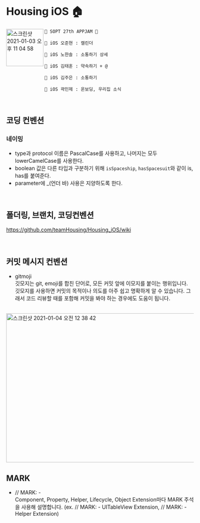# Housing iOS 🏠
<img alt="스크린샷 2021-01-03 오후 11 04 58" src="https://user-images.githubusercontent.com/72001692/103480681-f1edb080-4e18-11eb-8b65-3cc8350b0165.png" width="100-" align="left">

```
🍎 SOPT 27th APPJAM 🍎

👷 iOS 오준현 : 캘린더

👷 iOS 노한솔 : 소통하기 상세

👷 iOS 김태훈 : 약속하기 + @

👷 iOS 김주은 : 소통하기

👷 iOS 곽민제 : 온보딩, 우리집 소식
```

<br/>

## 코딩 컨벤션

### 네이밍
* type과 protocol 이름은 PascalCase를 사용하고, 나머지는 모두 lowerCamelCase를 사용한다.
* boolean 값은 다른 타입과 구분하기 위해 `isSpaceship`, `hasSpacesuit`와 같이  is, has를 붙여준다. 
* parameter에 _(언더 바) 사용은 지양하도록 한다.

<br/>

## 폴더링, 브랜치, 코딩컨벤션
https://github.com/teamHousing/Housing_iOS/wiki

<br/>

## 커밋 메시지 컨벤션
* gitmoji
<br>깃모지는 git, emoji를 합친 단어로, 모든 커밋 앞에 이모지를 붙이는 행위입니다. 깃모지를 사용하면 커밋의 목적이나 의도를 아주 쉽고 명확하게 알 수 있습니다. 그래서 코드 리뷰할 때를 포함해 커밋을 봐야 하는 경우에도 도움이 됩니다.
<br>
<img width="800" height="400" alt="스크린샷 2021-01-04 오전 12 38 42" src="https://user-images.githubusercontent.com/72001692/103482625-34b58580-4e25-11eb-98eb-6020b525225f.png">
<br/>


## MARK
* // MARK: - 
<br>Component, Property, Helper, Lifecycle, Object Extension마다 MARK 주석을 사용해 설명합니다. (ex. // MARK: - UITableView Extension,  // MARK: - Helper Extension)
